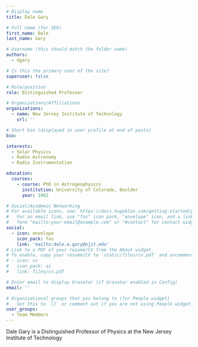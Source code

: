 ```yaml
---
# Display name
title: Dale Gary

# Full name (for SEO)
first_name: Dale
last_name: Gary

# Username (this should match the folder name)
authors:
  - dgary

# Is this the primary user of the site?
superuser: false

# Role/position
role: Distinguished Professor

# Organizations/Affiliations
organizations:
  - name: New Jersey Institute of Technology
    url: ''

# Short bio (displayed in user profile at end of posts)
bio: 

interests:
  - Solar Physics
  - Radio Astronomy
  - Radio Instrumentation

education:
  courses:
    - course: PhD in Astrogeophysics
      institution: University of Colorado, Boulder
      year: 1982

# Social/Academic Networking
# For available icons, see: https://docs.hugoblox.com/getting-started/page-builder/#icons
#   For an email link, use "fas" icon pack, "envelope" icon, and a link in the
#   form "mailto:your-email@example.com" or "#contact" for contact widget.
social:
  - icon: envelope
    icon_pack: fas
    link: 'mailto:dale.e.gary@njit.edu'
# Link to a PDF of your resume/CV from the About widget.
# To enable, copy your resume/CV to `static/files/cv.pdf` and uncomment the lines below.
# - icon: cv
#   icon_pack: ai
#   link: files/cv.pdf

# Enter email to display Gravatar (if Gravatar enabled in Config)
email: ''

# Organizational groups that you belong to (for People widget)
#   Set this to `[]` or comment out if you are not using People widget.
user_groups:
  - Team Members
---
```


Dale Gary is a Distinguished Professor of Physics at the New Jersey Institute of Technology
